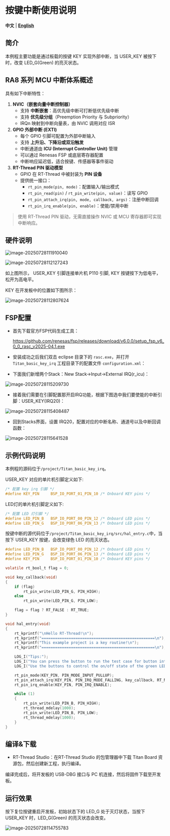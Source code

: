 # 按键中断使用说明

**中文** | [**English**](./README.md)

## 简介

本例程主要功能是通过板载的按键 KEY 实现外部中断，当 USER_KEY 被按下时，改变 LED_G(Green) 的亮灭状态。

## RA8 系列 MCU 中断体系概述

具有如下中断特性：

1. **NVIC（嵌套向量中断控制器）**
   - 支持 **中断嵌套**：高优先级中断可打断低优先级中断
   - 支持 **优先级分组**（Preemption Priority 与 Subpriority）
   - IRQn 映射到中断向量表，由 NVIC 调用对应 ISR
2. **GPIO 外部中断 (EXTI)**
   - 每个 GPIO 引脚可配置为外部中断输入
   - 支持 **上升沿、下降沿或双沿触发**
   - 中断通道由 **ICU (Interrupt Controller Unit)** 管理
   - 可以通过 Renesas FSP 或底层寄存器配置
   - 中断响应延迟低，适合按键、传感器等事件驱动
3. **RT-Thread PIN 驱动模型**
   - GPIO 在 RT-Thread 中被封装为 **PIN 设备**
   - 提供统一接口：
     - `rt_pin_mode(pin, mode)`：配置输入/输出模式
     - `rt_pin_read(pin)` / `rt_pin_write(pin, value)`：读写 GPIO
     - `rt_pin_attach_irq(pin, mode, callback, args)`：注册中断回调
     - `rt_pin_irq_enable(pin, enable)`：使能/禁用中断

> 使用 RT-Thread PIN 驱动，无需直接操作 NVIC 或 MCU 寄存器即可实现中断响应。

## 硬件说明

![image-20250728111910040](figures/image-20250728111910040.png)

![image-20250728112127243](figures/image-20250728112127243.png)

如上图所示， USER_KEY 引脚连接单片机 P110 引脚, KEY 按键按下为低电平，松开为高电平。

KEY 在开发板中的位置如下图所示：

![image-20250728112807624](figures/image-20250728112807624.png)

## FSP配置

* 首先下载官方FSP代码生成工具：

  https://github.com/renesas/fsp/releases/download/v6.0.0/setup_fsp_v6_0_0_rasc_v2025-04.1.exe

* 安装成功之后我们双击 eclipse 目录下的 `rasc.exe`，并打开 `Titan_basic_key_irq` 工程目录下的配置文件 `configuration.xml`：

* 下面我们新增两个Stack：New Stack->Input->External IRQ(r_icu)：

![image-20250728115209730](figures/image-20250728115209730.png)

* 接着我们需要在引脚配置那开启IRQ功能，根据下图选中我们要使能的中断引脚：USER_KEY(IRQ20)：

![image-20250728115408487](figures/image-20250728115408487.png)

* 回到Stacks界面，设置 IRQ20，配置对应的中断名称、通道号以及中断回调函数：

![image-20250728115641528](figures/image-20250728115641528.png)

## 示例代码说明

本例程的源码位于`/project/Titan_basic_key_irq`。

USER_KEY 对应的单片机引脚定义如下:

```c
/* 配置 key irq 引脚 */
#define KEY_PIN     BSP_IO_PORT_01_PIN_10 /* Onboard KEY pins */
```

LED灯的单片机引脚定义如下:

```c
/* 配置 LED 灯引脚 */
#define LED_PIN_B   BSP_IO_PORT_00_PIN_12 /* Onboard LED pins */
#define LED_PIN_G   BSP_IO_PORT_06_PIN_13 /* Onboard LED pins */
```

按键中断的源代码位于`/project/Titan_basic_key_irq/src/hal_entry.c`中，当按下 USER_KEY 按键，会改变绿色 LED 的亮灭状态。

```c
#define LED_PIN_B   BSP_IO_PORT_00_PIN_12 /* Onboard LED pins */
#define LED_PIN_G   BSP_IO_PORT_06_PIN_13 /* Onboard LED pins */
#define KEY_PIN     BSP_IO_PORT_01_PIN_10 /* Onboard KEY pins */

volatile rt_bool_t flag = 0;

void key_callback(void)
{
    if (flag)
        rt_pin_write(LED_PIN_G, PIN_HIGH);
    else
        rt_pin_write(LED_PIN_G, PIN_LOW);

    flag = flag ? RT_FALSE : RT_TRUE;
}

void hal_entry(void)
{
    rt_kprintf("\nHello RT-Thread!\n");
    rt_kprintf("==================================================\n");
    rt_kprintf("This example project is a key routine!\n");
    rt_kprintf("==================================================\n");

    LOG_I("Tips:");
    LOG_I("You can press the button to run the test case for button interruption.");
    LOG_I("Use the buttons to control the on/off state of the green LED.");

    rt_pin_mode(KEY_PIN, PIN_MODE_INPUT_PULLUP);
    rt_pin_attach_irq(KEY_PIN, PIN_IRQ_MODE_FALLING, key_callback, RT_NULL);
    rt_pin_irq_enable(KEY_PIN, PIN_IRQ_ENABLE);

    while (1)
    {
        rt_pin_write(LED_PIN_B, PIN_HIGH);
        rt_thread_mdelay(1000);
        rt_pin_write(LED_PIN_B, PIN_LOW);
        rt_thread_mdelay(1000);
    }
}
```

## 编译&下载

* RT-Thread Studio：在RT-Thread Studio 的包管理器中下载 Titan Board 资源包，然后创建新工程，执行编译。


编译完成后，将开发板的 USB-DBG 接口与 PC 机连接，然后将固件下载至开发板。

## 运行效果

按下复位按键重启开发板，初始状态下的 LED_G 处于灭灯状态，当按下 USER_KEY 时，LED_G(Green) 的亮灭状态会改变。

![image-20250728114755783](figures/image-20250728114755783.png)